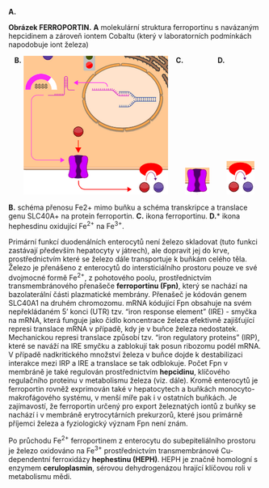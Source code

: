 <div class="w3-row">
<div class="w3-half w3-justify">

**A.**
<bdl-pdb-pdbe-molstar molecule-id="6wbv" height="400px"></bdl-pdb-pdbe-molstar>

**Obrázek FERROPORTIN.** **A** molekulární struktura ferroportinu s navázaným hepcidinem a zároveň iontem Cobaltu (který v laboratorních podmínkách napodobuje iont železa)

&nbsp;&nbsp;&nbsp;<b style="vertical-align:top;">B.</b> 
![imageferroportin](imageferroportin.png)
&nbsp;&nbsp;&nbsp;<b style="vertical-align:top;">C.</b> 
![smallferroportin](smallferroportin.png)
&nbsp;&nbsp;&nbsp;<b style="vertical-align:top;">D.</b> 
![smallhephesdin](smallhephesdin.png)

**B.** schéma přenosu Fe2+ mimo buňku a schéma transkripce a translace genu SLC40A+ na protein ferroportin. **C.** ikona ferroportinu. **D.*** ikona hephesdinu oxidující  Fe<sup>2+</sup> na Fe<sup>3+</sup>.<br/>

</div>
<div class="w3-half">
<div class="w3-margin-left w3-justify">

Primární funkcí duodenálních enterocytů není železo skladovat (tuto funkci zastávají především hepatocyty v játrech), ale dopravit jej do krve, prostřednictvím které se železo dále transportuje k buňkám celého těla. Železo je přenášeno z enterocytů do intersticiálního prostoru pouze ve své dvojmocné formě Fe<sup>2+</sup>, z pohotového poolu, prostřednictvím transmembránového přenašeče **ferroportinu (Fpn)**, který se nachází na bazolaterální části plazmatické membrány. Přenašeč je kódován genem SLC40A1 na druhém chromozomu. mRNA kódující Fpn obsahuje na svém nepřekládaném 5’ konci (UTR) tzv. “iron response element” (IRE) - smyčka na mRNA, která funguje jako čidlo koncentrace železa efektivně zajišťující represi translace mRNA v případě, kdy je v buňce železa nedostatek. Mechanickou represi translace způsobí tzv. “iron regulatory proteins” (IRP), které se naváží na IRE smyčku a zablokují tak posun ribozomu podél mRNA. V případě nadkritického množství železa v buňce dojde k destabilizaci interakce mezi IRP a IRE a translace se tak odblokuje. Počet Fpn v membráně je také regulován prostřednictvím **hepcidinu**, klíčového regulačního proteinu v metabolismu železa (viz. dále). Kromě enterocytů je ferroportin rovněž exprimován také v hepatocytech a buňkách monocyto-makrofágového systému, v menší míře pak i v ostatních buňkách. Je zajímavostí, že ferroportin určený pro export železnatých iontů z buňky se nachází i v membráně erytrocytárních prekurzorů, které jsou primárně příjemci železa a fyziologický význam Fpn není znám.

Po průchodu Fe<sup>2+</sup> ferroportinem z enterocytu do subepiteliálního prostoru je železo oxidováno na Fe<sup>3+</sup> prostřednictvím transmembránové Cu-dependentní ferroxidázy **hephestinu (HEPH)**. HEPH je značně homologní s enzymem **ceruloplasmin**, sérovou dehydrogenázou hrající klíčovou roli v metabolismu mědi.
</div>
</div>
</div>




